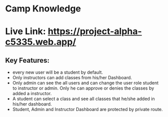 # Camp Knowledge
# Live Link: https://project-alpha-c5335.web.app/

## Key Features:
* every new user will be a student by default.
* Only instructors can add classes from his/her Dashboard. 
* Only admin can see the all users and can change the user role student to instructor or admin. Only he can approve or denies the classes by added a instructor. 
* A student can select a class and see all classes that he/she added in his/her dashboard.
* Student, Admin and Instructor Dashboard are protected by private route.

### 